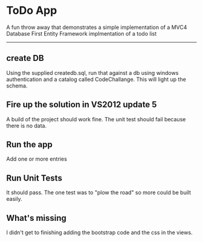 # ToDo App
A fun throw away that demonstrates a simple implementation of a MVC4 Database First Entity Framework implmentation of a todo list
___
## create DB 
Using the supplied createdb.sql, run that against a db using windows authentication and a catalog called CodeChallange. This will light up the schema.

## Fire up the solution in VS2012 update 5
A build of the project should work fine.
The unit test should fail because there is no data.

## Run the app 
Add one or more entries

## Run Unit Tests
It should pass. The one test was to "plow the road" so more could be built easily.

## What's missing
I didn't get to finishing adding the bootstrap code and the css in the views.